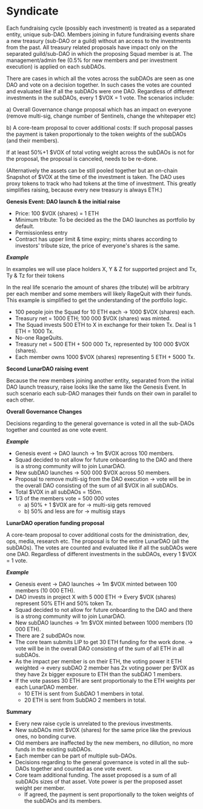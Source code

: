 # Syndicate

Each fundraising cycle (possibly each investment) is treated as a separated entity, unique sub-DAO. Members joining in future fundraising events share a new treasury (sub-DAO or a guild) without an access to the investments from the past. All treasury related proposals have impact only on the separated guild/sub-DAO in which the proposing Squad member is at. The management/admin fee (0.5% for new members and per investment execution) is applied on each subDAOs.

There are cases in which all the votes across the subDAOs are seen as one DAO and vote on a decision together. In such cases the votes are counted and evaluated like if all the subDAOs were one DAO. Regardless of different investments in the subDAOs, every 1 $VOX = 1 vote. The scenarios include:

a) Overall Governance change proposal which has an impact on everyone (remove multi-sig, change number of Sentinels, change the whitepaper etc)

b) A core-team proposal to cover additional costs: If such proposal passes the payment is taken proportionaly to the token weights of the subDAOs (and their members).

If at least 50%+1 $VOX of total voting weight across the subDAOs is not for the proposal, the proposal is canceled, needs to be re-done.

(Alternatively the assets can be still pooled together but an on-chain Snapshot of $VOX at the time of the investment is taken. The DAO uses proxy tokens to track who had tokens at the time of investment. This greatly simplifies raising, because every new treasury is always ETH.)

**Genesis Event: DAO launch & the initial raise**

- Price: 100 $VOX (shares) = 1 ETH  
- Minimum tribute: To be decided as the the DAO launches as portfolio by default.  
- Permissionless entry  
- Contract has upper limit & time expiry; mints shares according to investors' tribute size, the price of everyone's shares is the same.

***Example***

In examples we will use place holders X, Y & Z for supported project and Tx, Ty & Tz for their tokens

In the real life scenario the amount of shares (the tribute) will be arbitrary per each member and some members will likely RageQuit with their funds. This example is simplified to get the understanding of the portfolio logic.

- 100 people join the Squad for 10 ETH each -> 1000 $VOX (shares) each.  
- Treasury net = 1000 ETH; 100 000 $VOX (shares) was minted.  
- The Squad invests 500 ETH to X in exchange for their token Tx. Deal is 1 ETH = 1000 Tx.  
- No-one RageQuits.  
- Treasury net = 500 ETH + 500 000 Tx, represented by 100 000 $VOX (shares).  
- Each member owns 1000 $VOX (shares) representing 5 ETH + 5000 Tx.

**Second LunarDAO raising event**

Because the new members joining another entity, separated from the initial DAO launch treasury, raise looks like the same like the Genesis Event. In such scenario each sub-DAO manages their funds on their own in parallel to each other.

**Overall Governance Changes**

Decisions regarding to the general governance is voted in all the sub-DAOs together and counted as one vote event.

***Example***

- Genesis event -> DAO launch -> 1m $VOX across 100 members.  
- Squad decided to not allow for future onboarding to the DAO and there is a strong community will to join LunarDAO.  
- New subDAO launches -> 500 000 $VOX across 50 members.  
- Proposal to remove multi-sig from the DAO execution -> vote will be in the overall DAO consisting of the sum of all $VOX in all subDAOs.  
- Total $VOX in all subDAOs = 150m.  
- 1/3 of the members vote = 500 000 votes  
    - a) 50% + 1 $VOX are for -> multi-sig gets removed  
    - b) 50% and less are for -> multisig stays

**LunarDAO operation funding proposal**

A core-team proposal to cover additional costs for the dministration, dev, ops, media, research etc. The proposal is for the entire LunarDAO (all the subDAOs). The votes are counted and evaluated like if all the subDAOs were one DAO. Regardless of different investments in the subDAOs, every 1 $VOX = 1 vote.

***Example***

- Genesis event -> DAO launches -> 1m $VOX minted between 100 members (10 000 ETH). 
- DAO invests in project X with 5 000 ETH -> Every $VOX (shares) represent 50% ETH and 50% token Tx.  
- Squad decided to not allow for future onboarding to the DAO and there is a strong community will to join LunarDAO.  
- New subDAO launches -> 1m $VOX minted between 1000 members (10 000 ETH).  
- There are 2 subdDAOs now.  
- The core team submits LIP to get 30 ETH funding for the work done. -> vote will be in the overall DAO consisting of the sum of all ETH in all subDAOs.  
- As the impact per member is on their ETH, the voting power it ETH weighted -> every subDAO 2 member has 2x voting power per $VOX as they have 2x bigger exposure to ETH than the subDAO 1 members.  
- If the vote passes 30 ETH are sent proportionaly to the ETH weights per each LunarDAO member.  
    - 10 ETH is sent from SubDAO 1 members in total.  
    - 20 ETH is sent from SubDAO 2 members in total.

**Summary**

- Every new raise cycle is unrelated to the previous investments.  
- New subDAOs mint $VOX (shares) for the same price like the previous ones, no bonding curve.  
- Old members are inaffected by the new members, no dillution, no more funds in the existing subDAOs.  
- Each member can be part of multiple sub-DAOs.  
- Decisions regarding to the general governance is voted in all the sub-DAOs together and counted as one vote event.  
- Core team additional funding. The asset proposed is a sum of all subDAOs sizes of that asset. Vote power is per the proposed asset weight per member.  
    - If agreed, the payment is sent proportionally to the token weights of the subDAOs and its members.
